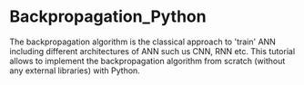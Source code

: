 # Backpropagation_Python
The backpropagation algorithm is the classical approach to 'train' ANN including different architectures of ANN such us CNN, RNN etc. This tutorial allows to implement the backpropagation algorithm from scratch (without any external libraries) with Python.
